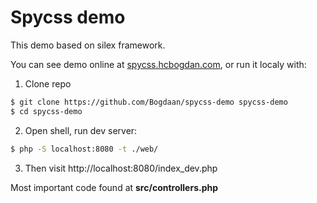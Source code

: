 # Spycss demo

This demo based on silex framework.

You can see demo online at [spycss.hcbogdan.com](https://spycss.hcbogdan.com),
or run it localy with:

1. Clone repo
```bash
$ git clone https://github.com/Bogdaan/spycss-demo spycss-demo
$ cd spycss-demo
```

2. Open shell, run dev server:
```bash
$ php -S localhost:8080 -t ./web/
```

3.  Then visit http://localhost:8080/index_dev.php


Most important code found at **src/controllers.php**
